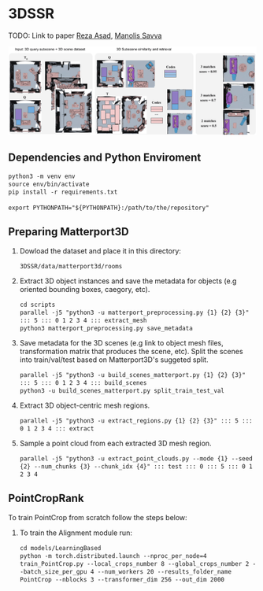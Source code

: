 # 3DSSR
TODO: Link to paper
[Reza Asad][RA], [Manolis Savva][MS]

<img src="https://github.com/reza-asad/3DSSR/blob/master/figures/3DSSROverview.png"/>

## Dependencies and Python Enviroment
```
python3 -m venv env
source env/bin/activate
pip install -r requirements.txt

export PYTHONPATH="${PYTHONPATH}:/path/to/the/repository"
```

## Preparing Matterport3D
1. Dowload the dataset and place it in this directory:
    ```
    3DSSR/data/matterport3d/rooms
    ```
3. Extract 3D object instances and save the metadata for objects (e.g oriented bounding boxes, caegory, etc).
    ```
    cd scripts
    parallel -j5 "python3 -u matterport_preprocessing.py {1} {2} {3}" ::: 5 ::: 0 1 2 3 4 ::: extract_mesh
    python3 matterport_preprocessing.py save_metadata
    ```
3. Save metadata for the 3D scenes (e.g link to object mesh files, transformation matrix that produces the scene, etc). Split the scenes into train/val/test based on Matterport3D's suggeted split.
    ```
    parallel -j5 "python3 -u build_scenes_matterport.py {1} {2} {3}" ::: 5 ::: 0 1 2 3 4 ::: build_scenes
    python3 -u build_scenes_matterport.py split_train_test_val
    ```
4. Extract 3D object-centric mesh regions.
    ```
    parallel -j5 "python3 -u extract_regions.py {1} {2} {3}" ::: 5 ::: 0 1 2 3 4 ::: extract
    ```
5. Sample a point cloud from each extracted 3D mesh region.
    ```
    parallel -j5 "python3 -u extract_point_clouds.py --mode {1} --seed {2} --num_chunks {3} --chunk_idx {4}" ::: test ::: 0 ::: 5 ::: 0 1 2 3 4
    ```

## PointCropRank
To train PointCrop from scratch follow the steps below:

1. To train the Alignment module run:
    ```
    cd models/LearningBased
    python -m torch.distributed.launch --nproc_per_node=4 train_PointCrop.py --local_crops_number 8 --global_crops_number 2 --batch_size_per_gpu 4 --num_workers 20 --results_folder_name
    PointCrop --nblocks 3 --transformer_dim 256 --out_dim 2000 
    ```

[RA]: https://reza-asad.github.io/
[MS]: https://msavva.github.io/
